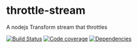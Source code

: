 # throttle-stream
A nodejs Transform stream that throttles

[![Build Status](https://travis-ci.org/hadrienk/throttle-stream.svg?branch=master)](https://travis-ci.org/hadrienk/throttle-stream)
[![Code coverage](https://codecov.io/gh/hadrienk/throttle-stream/branch/master/graph/badge.svg)](https://codecov.io/gh/hadrienk/throttle-stream)
[![Dependencies](https://david-dm.org/hadrienk/throttle-stream.svg)](https://david-dm.org/hadrienk/throttle-stream)
